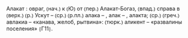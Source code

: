 ---
---

Алакат
: овраг, ⦅нач.⦆ к ⦅Ю⦆ от ⦅пер.⦆ Алакат-Богаз, ⦅впад.⦆ справа в ⦅верх.⦆ ⦅р.⦆ Ускут – ⦅ср.⦆ ⦅р.пл.⦆ алака – , алак – , алакта; ⦅ср.⦆ ⦅греч.⦆ авлакиа – «канава, желоб, рытвина»: ⦅тюрк.⦆ аликент – «развалины поселения» ⦃Г11⦄.
